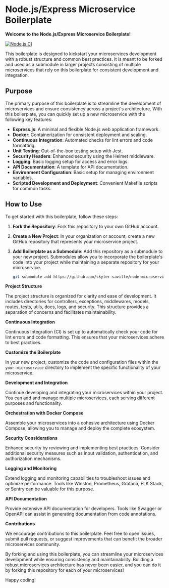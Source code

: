 # Node.js/Express Microservice Boilerplate

**Welcome to the Node.js/Express Microservice Boilerplate!**

[![Node.js CI](https://github.com/your-account/nodejs-express-microservice-boilerplate/actions/workflows/nodejs-ci.yml/badge.svg)](https://github.com/your-account/nodejs-express-microservice-boilerplate/actions/workflows/nodejs-ci.yml)

This boilerplate is designed to kickstart your microservices development with a robust structure and common best practices. It is meant to be forked and used as a submodule in larger projects consisting of multiple microservices that rely on this boilerplate for consistent development and integration.

## Purpose

The primary purpose of this boilerplate is to streamline the development of microservices and ensure consistency across a project's architecture. With this boilerplate, you can quickly set up a new microservice with the following key features:

- **Express.js**: A minimal and flexible Node.js web application framework.
- **Docker**: Containerization for consistent deployment and scaling.
- **Continuous Integration**: Automated checks for lint errors and code formatting.
- **Unit Testing**: Out-of-the-box testing setup with Jest.
- **Security Headers**: Enhanced security using the Helmet middleware.
- **Logging**: Basic logging setup for access and error logs.
- **API Documentation**: A template for API documentation.
- **Environment Configuration**: Basic setup for managing environment variables.
- **Scripted Development and Deployment**: Convenient Makefile scripts for common tasks.

## How to Use

To get started with this boilerplate, follow these steps:

1. **Fork the Repository**: Fork this repository to your own GitHub account.

2. **Create a New Project**: In your organization or account, create a new GitHub repository that represents your microservice project.

3. **Add Boilerplate as a Submodule**: Add this repository as a submodule to your new project. Submodules allow you to incorporate the boilerplate's code into your project while maintaining a separate repository for your microservice.

   ```bash
   git submodule add https://github.com/skyler-saville/node-microservice-boilerplate.git your-microservice
   ```

**Project Structure**

The project structure is organized for clarity and ease of development. It includes directories for controllers, exceptions, middlewares, models, routes, tests, utils, docs, logs, and security. This structure provides a separation of concerns and facilitates maintainability.

**Continuous Integration**

Continuous Integration (CI) is set up to automatically check your code for lint errors and code formatting. This ensures that your microservices adhere to best practices.

**Customize the Boilerplate**

In your new project, customize the code and configuration files within the `your-microservice` directory to implement the specific functionality of your microservice.

**Development and Integration**

Continue developing and integrating your microservices within your project. You can add and manage multiple microservices, each serving different purposes and functionality.

**Orchestration with Docker Compose**

Assemble your microservices into a cohesive architecture using Docker Compose, allowing you to manage and deploy the complete ecosystem.

**Security Considerations**

Enhance security by reviewing and implementing best practices. Consider additional security measures such as input validation, authentication, and authorization mechanisms.

**Logging and Monitoring**

Extend logging and monitoring capabilities to troubleshoot issues and optimize performance. Tools like Winston, Prometheus, Grafana, ELK Stack, or Sentry can be valuable for this purpose.

**API Documentation**

Provide extensive API documentation for developers. Tools like Swagger or OpenAPI can assist in generating documentation from code annotations.

**Contributions**

We encourage contributions to this boilerplate. Feel free to open issues, submit pull requests, or suggest improvements that can benefit the broader microservices community.

By forking and using this boilerplate, you can streamline your microservices development while ensuring consistency and maintainability. Building a robust microservices architecture has never been easier, and you can do it by forking this repository for each of your microservices!

Happy coding!
